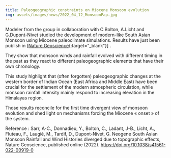 ```yaml
---
title: Paleogeographic constraints on Miocene Monsoon evolution
img: assets/images/news/2022_04_12_MonsoonPap.jpg
---
```


Modeler from the group in collaboration with C.Bolton, A.Licht and G.Dupont-Nivet studied the development of modern-like South Asian Monsoon
using Miocene paleoclimate simulations. Results have just been publish in [[Nature Geoscience](https://rdcu.be/cKXlb ){:target="_blank"}] .

They show that monsoon winds and rainfall evolved with different timing in the past as they react to different paleogeographic elements
that have their own chronology. 

This study highlight that (often forgotten) paleogeographic changes at the western border of Indian Ocean (East Africa and Middle East)
have been crucial for the settlement of the modern atmospheric circulation, while monsoon rainfall intensity mainly respond to increasing
elevation in the Himalayas region. 

Those results reconcile for the first time divergent view of monsoon evolution and shed light on mechanisms forcing the Miocene « onset » of the system.

Reference : Sarr, A-C., Donnadieu, Y., Bolton, C., Ladant, J-B., Licht, A., Fluteau, F., Laugié, M., Tardif, D., Dupont-Nivet, G. 
Neogene South Asian Monsoon Rainfall and Wind Histories diverged due to topographic effects, Nature Geoscience, published online (2022). 
https://doi.org/10.1038/s41561-022-00919-0

